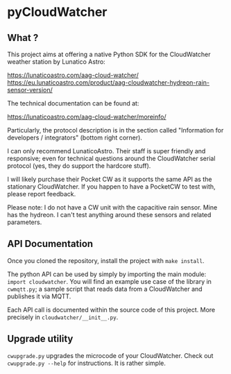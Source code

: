 # pyCloudWatcher
## What ?
This project aims at offering a native Python SDK for the CloudWatcher weather station by Lunatico Astro:

https://lunaticoastro.com/aag-cloud-watcher/
https://eu.lunaticoastro.com/product/aag-cloudwatcher-hydreon-rain-sensor-version/

The technical documentation can be found at:

https://lunaticoastro.com/aag-cloud-watcher/moreinfo/

Particularly, the protocol description is in the section called "Information for developers / integrators" (bottom right corner).

I can only recommend LunaticoAstro. Their staff is super friendly and responsive; even for technical questions around the CloudWatcher serial protocol (yes, they do support the hardcore stuff).

I will likely purchase their Pocket CW as it supports the same API as the stationary CloudWatcher. If you happen to have a PocketCW to test with, please report feedback.

Please note: I do not have a CW unit with the capacitive rain sensor. Mine has the hydreon. I can't test anything around these sensors and related parameters.

## API Documentation
Once you cloned the repository, install the project with `make install`.

The python API can be used by simply by importing the main module: `import cloudwatcher`. You will find an example use case of the library in `cwmqtt.py`; a sample script that reads data from a CloudWatcher and publishes it via MQTT.

Each API call is documented within the source code of this project. More precisely in `cloudwatcher/__init__.py`.

## Upgrade utility
`cwupgrade.py` upgrades the microcode of your CloudWatcher. Check out `cwupgrade.py --help` for instructions. It is rather simple.
